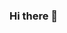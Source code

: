 ### Hi there 👋

<!--
**LucasBrodersen/LucasBrodersen** is a ✨ _special_ ✨ repository because its `README.md` (this file) appears on your GitHub profile.

Here are some ideas to get you started:

- 🔭 I’m currently working on Ericsson Ordersk Managamento
- 🌱 I’m currently learning Computer Engineering, Unity.
- 👯 I’m looking to collaborate on softwares and games development.
- 🤔 I’m looking for help with programming topics.
- 💬 Ask me about engineering related topics (Solid Works, Python, C, C++, Calculus)
- 📫 How to reach me: lucasbrodersen@gmail.com
- 😄 Pronouns: He/His
- ⚡ Fun fact: Retired MMORPG player.
-->
